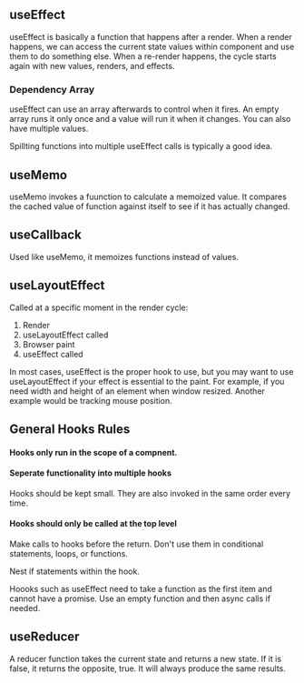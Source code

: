 

## useEffect

useEffect is basically a function that happens after a render. When a render happens, we can access the current state values within component and use them to do something else. When a re-render happens, the cycle starts again with new values, renders, and effects.

### Dependency Array

useEffect can use an array afterwards to control when it fires. An empty array runs it only once and a value will run it when it changes. You can also have multiple values. 

Spillting functions into multiple useEffect calls is typically a good idea.

## useMemo

useMemo invokes a fuunction to calculate a memoized value. It compares the cached value of function against itself to see if it has actually changed. 

## useCallback

Used like useMemo, it memoizes functions instead of values.

## useLayoutEffect

Called at a specific moment in the render cycle:

1. Render
2. useLayoutEffect called
3. Browser paint
4. useEffect called

In most cases, useEffect is the proper hook to use, but you may want to use useLayoutEffect if your effect is essential to the paint. For example, if you need width and height of an element when window resized. Another example would be tracking mouse position.

## General Hooks Rules

#### Hooks only run in the scope of a compnent. 

#### Seperate functionality into multiple hooks

Hooks should be kept small. They are also invoked in the same order every time.

#### Hooks should only be called at the top level

Make calls to hooks before the return. Don't use them in conditional statements, loops, or functions.

Nest if statements within the hook.

Hoooks such as useEffect need to take a function as the first item and cannot have a promise. Use an empty function and then async calls if needed.

## useReducer

A reducer function takes the current state and returns a new state. If it is false, it returns the opposite, true. It will always produce the same results.
